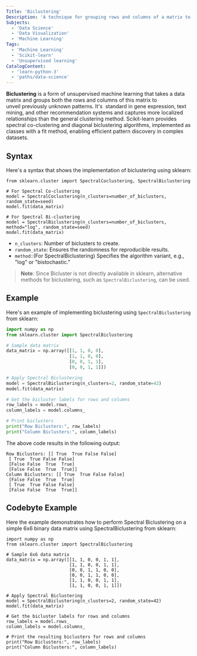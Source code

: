 ```yaml
---
Title: 'Biclustering'
Description: 'A technique for grouping rows and columns of a matrix to discover local patterns in data.'
Subjects:
  - 'Data Science'
  - 'Data Visualization'
  - 'Machine Learning'
Tags:
  - 'Machine Learning'
  - 'Scikit-learn'
  - 'Unsupervised learning'
CatalogContent:
  - 'learn-python-3'
  - 'paths/data-science'
---
```


**Biclustering** is a form of unsupervised machine learning that takes a data matrix and groups both the rows and columns of this matrix to unveil previously unknown patterns. It's  standard in gene expression, text mining, and other recommendation systems and captures more localized relationships than the general clustering method. Scikit-learn provides spectral co-clustering and diagonal biclustering algorithms, implemented as classes with a fit method, enabling efficient pattern discovery in complex datasets.

## Syntax

Here's a syntax that shows the implementation of biclustering using sklearn:

```pseudo
from sklearn.cluster import SpectralCoclustering, SpectralBiclustering

# For Spectral Co-clustering
model = SpectralCoclustering(n_clusters=number_of_biclusters, random_state=seed)
model.fit(data_matrix)

# For Spectral Bi-clustering
model = SpectralBiclustering(n_clusters=number_of_biclusters, method="log", random_state=seed)
model.fit(data_matrix)
```

- `n_clusters`: Number of biclusters to create.
- `random_state`: Ensures the randomness for reproducible results.
- `method:`(For SpectralBiclustering) Specifies the algorithm variant, e.g., "log" or "bistochastic."

> **Note**: Since Bicluster is not directly available in sklearn, alternative methods for biclustering, such as `SpectralBiclustering`, can be used.

## Example

Here's an example of implementing biclustering using `SpectralBiclustering` from sklearn:

```py
import numpy as np
from sklearn.cluster import SpectralBiclustering

# Sample data matrix
data_matrix = np.array([[1, 1, 0, 0],
                        [1, 1, 0, 0],
                        [0, 0, 1, 1],
                        [0, 0, 1, 1]])

# Apply Spectral Biclustering
model = SpectralBiclustering(n_clusters=2, random_state=42)
model.fit(data_matrix)

# Get the bicluster labels for rows and columns
row_labels = model.rows_
column_labels = model.columns_

# Print biclusters
print("Row Biclusters:", row_labels)
print("Column Biclusters:", column_labels)

```

The above code results in the following output:

```shell
Row Biclusters: [[ True  True False False]
 [ True  True False False]
 [False False  True  True]
 [False False  True  True]]
Column Biclusters: [[ True  True False False]
 [False False  True  True]
 [ True  True False False]
 [False False  True  True]]

```

## Codebyte Example

Here the example demonstrates how to perform Spectral Biclustering on a simple 6x6 binary data matrix using SpectralBiclustering from sklearn:

```codebyte/python
import numpy as np
from sklearn.cluster import SpectralBiclustering

# Sample 6x6 data matrix
data_matrix = np.array([[1, 1, 0, 0, 1, 1],
                        [1, 1, 0, 0, 1, 1],
                        [0, 0, 1, 1, 0, 0],
                        [0, 0, 1, 1, 0, 0],
                        [1, 1, 0, 0, 1, 1],
                        [1, 1, 0, 0, 1, 1]])

# Apply Spectral Biclustering
model = SpectralBiclustering(n_clusters=2, random_state=42)
model.fit(data_matrix)

# Get the bicluster labels for rows and columns
row_labels = model.rows_
column_labels = model.columns_

# Print the resulting biclusters for rows and columns
print("Row Biclusters:", row_labels)
print("Column Biclusters:", column_labels)
```
